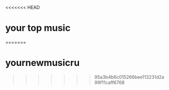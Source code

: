 <<<<<<< HEAD
# your top music



=======
# yournewmusicru
>>>>>>> 95a3b4b6c015266bee113231d2a99f11caff6768
